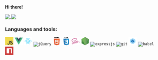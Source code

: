 **Hi there!**

<a href="https://github.com/leotabosa">
  <img align="center" src="https://github-readme-stats.vercel.app/api?username=leotabosa&line_height=32&hide=stars&title_color=555555&text_color=838383&count_private=true" />
</a>
<a href="https://github.com/leotabosa">
  <img align="center" src="https://github-readme-stats.vercel.app/api/top-langs?username=leotabosa&langs_count=3&title_color=555555&text_color=838383" />
</a>

### Languages and tools:

<code><img height="27" src="https://raw.githubusercontent.com/github/explore/80688e429a7d4ef2fca1e82350fe8e3517d3494d/topics/javascript/javascript.png" alt="javascript" title="JavaScript"></code>
<code><img height="27" src="https://raw.githubusercontent.com/github/explore/80688e429a7d4ef2fca1e82350fe8e3517d3494d/topics/vue/vue.png" alt="vue" title="Vue"></code>
<code><img height="27" src="https://raw.githubusercontent.com/github/explore/80688e429a7d4ef2fca1e82350fe8e3517d3494d/topics/react/react.png" alt="react" title="React"></code>
<code><img height="27" src="https://devicons.github.io/devicon/devicon.git/icons/jquery/jquery-original.svg" alt="jQuery" title="jQuery"></code>
<code><img height="27" src="https://raw.githubusercontent.com/github/explore/80688e429a7d4ef2fca1e82350fe8e3517d3494d/topics/html/html.png" alt="html" title="HTML"></code>
<code><img height="27" src="https://raw.githubusercontent.com/github/explore/80688e429a7d4ef2fca1e82350fe8e3517d3494d/topics/css/css.png" alt="css" title="CSS"></code>
<code><img height="27" src="https://raw.githubusercontent.com/github/explore/80688e429a7d4ef2fca1e82350fe8e3517d3494d/topics/sass/sass.png" alt="sass" title="Sass"></code>
<code><img height="27" src="https://raw.githubusercontent.com/github/explore/80688e429a7d4ef2fca1e82350fe8e3517d3494d/topics/nodejs/nodejs.png" alt="nodejs" title="Node.js"></code>
<code><img height="27" src="https://devicons.github.io/devicon/devicon.git/icons/express/express-original.svg" alt="expressjs" title="Express"></code>
<code><img height="27" src="https://devicons.github.io/devicon/devicon.git/icons/git/git-original.svg" alt="git" title="Git"></code>
<code><img height="27" src="https://raw.githubusercontent.com/github/explore/80688e429a7d4ef2fca1e82350fe8e3517d3494d/topics/webpack/webpack.png" alt="webpack" title="Webpack"></code>
<code><img height="27" src="https://devicons.github.io/devicon/devicon.git/icons/babel/babel-original.svg" alt="babel" title="Babel"></code>
<code><img height="27" src="https://raw.githubusercontent.com/github/explore/80688e429a7d4ef2fca1e82350fe8e3517d3494d/topics/npm/npm.png" alt="npm" title="npm"></code>

